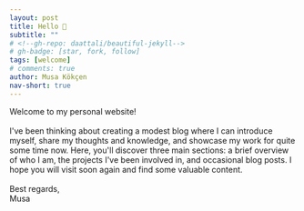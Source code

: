 ```yaml
---
layout: post
title: Hello 👋
subtitle: ""
# <!--gh-repo: daattali/beautiful-jekyll-->
# gh-badge: [star, fork, follow]
tags: [welcome]
# comments: true
author: Musa Kökçen
nav-short: true
---
```


Welcome to my personal website! <br><br>
I've been thinking about creating a modest blog where I can introduce myself, share my thoughts and knowledge, and showcase my work for quite some time now. Here, you'll discover three main sections: a brief overview of who I am, the projects I've been involved in, and occasional blog posts. I hope you will visit soon again and find some valuable content. <br><br>
Best regards,<br>
Musa